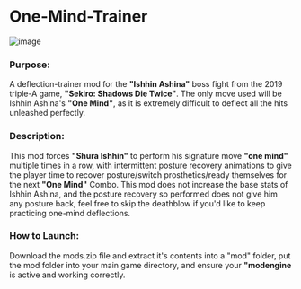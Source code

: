# One-Mind-Trainer

![image](https://user-images.githubusercontent.com/68727041/184380243-d55d4977-4ce6-4d9f-8fda-834d504451a2.png)

### Purpose:
A deflection-trainer mod for the **"Ishhin Ashina"** boss fight from the 2019 triple-A game, **"Sekiro: Shadows Die Twice"**.
The only move used will be Ishhin Ashina's **"One Mind"**, as it is extremely difficult to deflect all the hits unleashed perfectly.

### Description:
This mod forces **"Shura Ishhin"** to perform his signature move **"one mind"** multiple times in a row, with intermittent posture recovery animations to give the player time to recover posture/switch prosthetics/ready themselves for the next **"One Mind"** Combo.
This mod does not increase the base stats of Ishhin Ashina, and the posture recovery so performed does not give him any posture back, feel free to skip the deathblow if you'd like to keep practicing one-mind deflections.

### How to Launch: 

Download the mods.zip file and extract it's contents into a "mod" folder, put the mod folder into your main game directory, and ensure your **"modengine** is active and working correctly.


